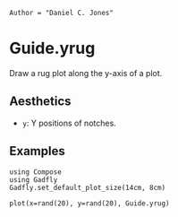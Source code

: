 ```@meta
Author = "Daniel C. Jones"
```

# Guide.yrug

Draw a rug plot along the y-axis of a plot.

## Aesthetics
  * `y`: Y positions of notches.

## Examples

```@setup 1
using Compose
using Gadfly
Gadfly.set_default_plot_size(14cm, 8cm)
```

```@example 1
plot(x=rand(20), y=rand(20), Guide.yrug)
```
